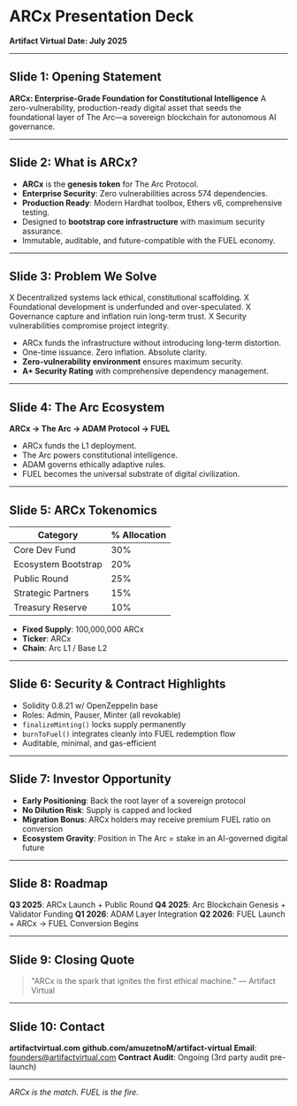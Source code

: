 # ARCx Presentation Deck
**Artifact Virtual**
**Date: July 2025** 

---

## Slide 1: Opening Statement

**ARCx: Enterprise-Grade Foundation for Constitutional Intelligence**
A zero-vulnerability, production-ready digital asset that seeds the foundational layer of The Arc—a sovereign blockchain for autonomous AI governance.

---

## Slide 2: What is ARCx?

* **ARCx** is the **genesis token** for The Arc Protocol.
* **Enterprise Security**: Zero vulnerabilities across 574 dependencies.
* **Production Ready**: Modern Hardhat toolbox, Ethers v6, comprehensive testing.
* Designed to **bootstrap core infrastructure** with maximum security assurance.
* Immutable, auditable, and future-compatible with the FUEL economy.

---

## Slide 3: Problem We Solve

X Decentralized systems lack ethical, constitutional scaffolding.
X Foundational development is underfunded and over-speculated.
X Governance capture and inflation ruin long-term trust.
X Security vulnerabilities compromise project integrity.

+ ARCx funds the infrastructure without introducing long-term distortion.
+ One-time issuance. Zero inflation. Absolute clarity.
+ **Zero-vulnerability environment** ensures maximum security.
+ **A+ Security Rating** with comprehensive dependency management.

---

## Slide 4: The Arc Ecosystem

**ARCx → The Arc → ADAM Protocol → FUEL**

* ARCx funds the L1 deployment.
* The Arc powers constitutional intelligence.
* ADAM governs ethically adaptive rules.
* FUEL becomes the universal substrate of digital civilization.

---

## Slide 5: ARCx Tokenomics

| Category            | % Allocation |
| ------------------- | ------------ |
| Core Dev Fund       | 30%          |
| Ecosystem Bootstrap | 20%          |
| Public Round        | 25%          |
| Strategic Partners  | 15%          |
| Treasury Reserve    | 10%          |

* **Fixed Supply**: 100,000,000 ARCx
* **Ticker**: ARCx
* **Chain**: Arc L1 / Base L2

---

## Slide 6: Security & Contract Highlights

* Solidity 0.8.21 w/ OpenZeppelin base
* Roles: Admin, Pauser, Minter (all revokable)
* `finalizeMinting()` locks supply permanently
* `burnToFuel()` integrates cleanly into FUEL redemption flow
* Auditable, minimal, and gas-efficient

---

## Slide 7: Investor Opportunity

* **Early Positioning**: Back the root layer of a sovereign protocol
* **No Dilution Risk**: Supply is capped and locked
* **Migration Bonus**: ARCx holders may receive premium FUEL ratio on conversion
* **Ecosystem Gravity**: Position in The Arc = stake in an AI-governed digital future

---

## Slide 8: Roadmap

**Q3 2025**: ARCx Launch + Public Round
**Q4 2025**: Arc Blockchain Genesis + Validator Funding
**Q1 2026**: ADAM Layer Integration
**Q2 2026**: FUEL Launch + ARCx → FUEL Conversion Begins

---

## Slide 9: Closing Quote

> "ARCx is the spark that ignites the first ethical machine."
> — Artifact Virtual

---

## Slide 10: Contact

**artifactvirtual.com**
**github.com/amuzetnoM/artifact-virtual**
**Email**: [founders@artifactvirtual.com](mailto:founders@artifactvirtual.com)
**Contract Audit**: Ongoing (3rd party audit pre-launch)

---

*ARCx is the match. FUEL is the fire.*
